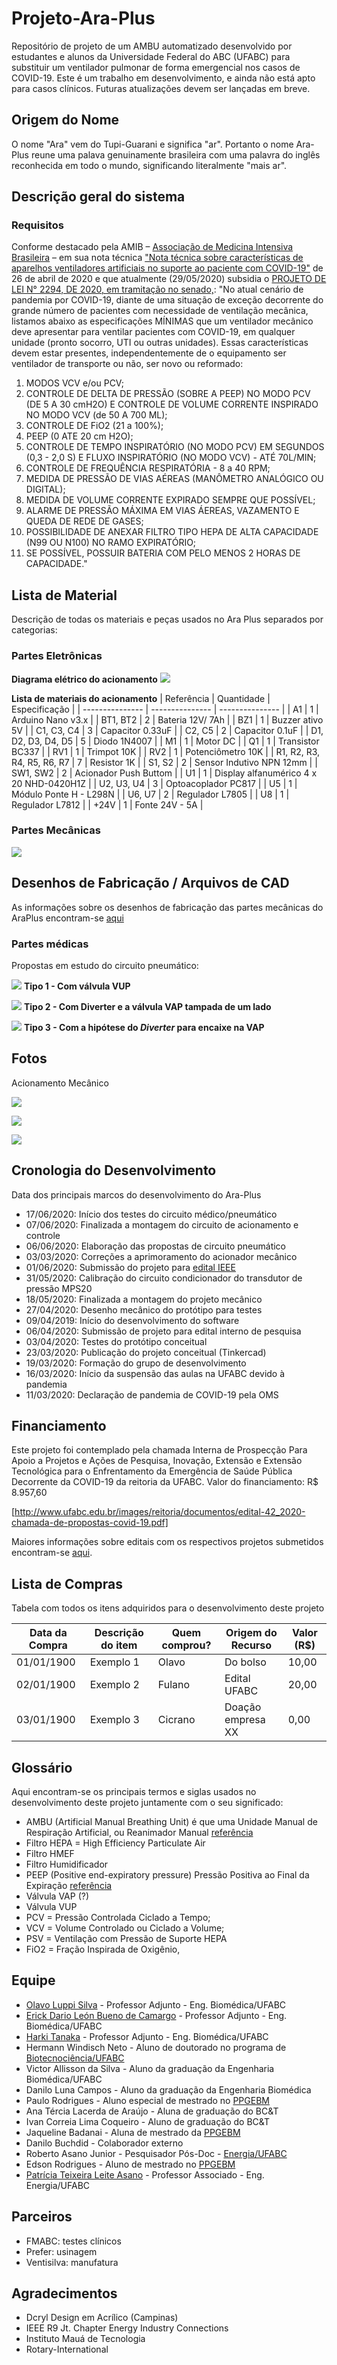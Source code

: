 # Projeto-Ara-Plus
Repositório de projeto de um AMBU automatizado desenvolvido por estudantes e alunos da Universidade Federal do ABC (UFABC) para substituir um ventilador pulmonar de forma emergencial nos casos de COVID-19. Este é um trabalho em desenvolvimento, e ainda não está apto para casos clínicos. Futuras atualizações devem ser lançadas em breve.

## Origem do Nome
O nome "Ara" vem do Tupi-Guarani e significa "ar". Portanto o nome Ara-Plus reune uma palava genuinamente brasileira com uma palavra do inglês reconhecida em todo o mundo, significando literalmente "mais ar".

## Descrição geral do sistema

### Requisitos

Conforme destacado pela AMIB – [Associação de Medicina Intensiva Brasileira]() – em sua nota técnica ["Nota técnica sobre características de aparelhos ventiladores artificiais no suporte ao paciente com COVID-19"](http://www.amib.org.br/fileadmin/user_upload/amib/2020/abril/26/Nota_te__cnica_sobre_caracteri__sticas_de_aparelhos_ventiladores_artificiais_no_suporte_ao_paciente_com_COVID-19.pdf) de 26 de abril de 2020 e que atualmente (29/05/2020) subsidia o [PROJETO DE LEI N° 2294, DE 2020, em tramitação no senado,](https://www25.senado.leg.br/web/atividade/materias/-/materia/142132): "No atual cenário de pandemia por COVID-19, diante de uma situação de exceção decorrente do grande número de pacientes com necessidade de ventilação mecânica, listamos abaixo as especificações MÍNIMAS que um ventilador mecânico deve apresentar para ventilar pacientes com COVID-19, em qualquer unidade (pronto socorro, UTI ou outras unidades). Essas características devem estar presentes, independentemente de o equipamento ser ventilador de transporte ou não, ser novo ou reformado:
1. MODOS VCV e/ou PCV;
2. CONTROLE DE DELTA DE PRESSÃO (SOBRE A PEEP) NO MODO PCV (DE 5 A 30 cmH2O) E CONTROLE DE VOLUME CORRENTE INSPIRADO NO MODO VCV (de 50 A 700 ML);
3. CONTROLE DE FiO2 (21 a 100%);
4. PEEP (0 ATE 20 cm H2O);
5. CONTROLE DE TEMPO INSPIRATÓRIO (NO MODO PCV) EM SEGUNDOS (0,3 - 2,0 S) E FLUXO INSPIRATÓRIO (NO MODO VCV) - ATÉ 70L/MIN;
6. CONTROLE DE FREQUÊNCIA RESPIRATÓRIA - 8 a 40 RPM;
7. MEDIDA DE PRESSÃO DE VIAS AÉREAS (MANÔMETRO ANALÓGICO OU DIGITAL);
8. MEDIDA DE VOLUME CORRENTE EXPIRADO SEMPRE QUE POSSÍVEL;
9. ALARME DE PRESSÃO MÁXIMA EM VIAS ÁEREAS, VAZAMENTO E QUEDA DE REDE DE GASES;
10. POSSIBILIDADE DE ANEXAR FILTRO TIPO HEPA DE ALTA CAPACIDADE (N99 OU N100) NO RAMO EXPIRATÓRIO;
11. SE POSSÍVEL, POSSUIR BATERIA COM PELO MENOS 2 HORAS DE CAPACIDADE."

## Lista de Material
Descrição de todas os materiais e peças usados no Ara Plus separados por categorias:

### Partes Eletrônicas

**Diagrama elétrico do acionamento**
![](Images/diagrama_acionamento.png)

**Lista de materiais do acionamento**
 | Referência | Quantidade | Especificação | 
 | --------------- | --------------- | --------------- | 
 | A1 | 1 | Arduino Nano v3.x | 
 | BT1, BT2 | 2 | Bateria 12V/ 7Ah | 
 | BZ1 | 1 | Buzzer ativo 5V | 
 | C1, C3, C4 | 3 | Capacitor 0.33uF | 
 | C2, C5 | 2 | Capacitor 0.1uF | 
 | D1, D2, D3, D4, D5 | 5 | Diodo 1N4007 | 
 | M1 | 1 | Motor DC | 
 | Q1 | 1 | Transistor BC337 | 
 | RV1 | 1 | Trimpot 10K | 
 | RV2 | 1 | Potenciômetro 10K | 
 | R1, R2, R3, R4, R5, R6, R7 | 7 | Resistor 1K | 
 | S1, S2 | 2 | Sensor Indutivo NPN 12mm | 
 | SW1, SW2 | 2 | Acionador Push Buttom | 
 | U1 | 1 | Display alfanumérico 4 x 20 NHD-0420H1Z | 
 | U2, U3, U4 | 3 | Optoacoplador PC817 | 
 | U5 | 1 | Módulo Ponte H - L298N | 
 | U6, U7 | 2 | Regulador L7805 | 
 | U8 | 1 | Regulador L7812 | 
 | +24V | 1 | Fonte 24V - 5A |


### Partes Mecânicas
![](Images/mecanico.PNG)


## Desenhos de Fabricação / Arquivos de CAD
As informações sobre os desenhos de fabricação das partes mecânicas do AraPlus encontram-se [aqui](desenhos/DESENHOS.md)


### Partes médicas

Propostas em estudo do circuito pneumático:

![](Images/pneumatico_proposta1.jpeg)
**Tipo 1 - Com válvula VUP**

![](Images/pneumatico_proposta2.jpeg)
**Tipo 2 - Com Diverter e a válvula VAP tampada de um lado**

![](Images/pneumatico_proposta_3.jpeg)
**Tipo 3 - Com a hipótese do *Diverter* para encaixe na VAP**

## Fotos

Acionamento Mecânico

![](Images/Fotos/AraPlus_1.jpeg)

![](Images/Fotos/AraPlus_2.jpeg)

![](Images/Fotos/AraPlus_3.jpeg)




## Cronologia do Desenvolvimento
Data dos principais marcos do desenvolvimento do Ara-Plus

- 17/06/2020: Início dos testes do circuito médico/pneumático
- 07/06/2020: Finalizada a montagem do circuito de acionamento e controle
- 06/06/2020: Elaboração das propostas de circuito pneumático
- 03/03/2020: Correções a aprimoramento do acionador mecânico
- 01/06/2020: Submissão do projeto para [edital IEEE](https://hac.ieee.org/funding-opportunities/covid-19-projects/)
- 31/05/2020: Calibração do circuito condicionador do transdutor de pressão MPS20
- 18/05/2020: Finalizada a montagem do projeto mecânico
- 27/04/2020: Desenho mecânico do protótipo para testes
- 09/04/2019: Início do desenvolvimento do software
- 06/04/2020: Submissão de projeto para edital interno de pesquisa
- 03/04/2020: Testes do protótipo conceitual
- 23/03/2020: Publicação do projeto conceitual (Tinkercad)
- 19/03/2020: Formação do grupo de desenvolvimento 
- 16/03/2020: Início da suspensão das aulas na UFABC devido à pandemia
- 11/03/2020: Declaração de pandemia de COVID-19 pela OMS

## Financiamento
Este projeto foi contemplado pela chamada Interna de Prospecção Para Apoio a Projetos e Ações de Pesquisa, Inovação, Extensão e Extensão Tecnológica para o Enfrentamento da Emergência de Saúde Pública Decorrente da COVID-19 da reitoria da UFABC.
Valor do financiamento: R$ 8.957,60

[http://www.ufabc.edu.br/images/reitoria/documentos/edital-42_2020-chamada-de-propostas-covid-19.pdf]

Maiores informações sobre editais com os respectivos projetos submetidos encontram-se [aqui](editais/EDITAIS.md).

## Lista de Compras 
Tabela com todos os itens adquiridos para o desenvolvimento deste projeto

Data da Compra  | Descrição do item | Quem comprou? | Origem do Recurso | Valor (R$)  
--------------- | ------------------|---------------|-------------------|------------
01/01/1900 | Exemplo 1 | Olavo | Do bolso | 10,00 
02/01/1900 | Exemplo 2 | Fulano | Edital UFABC | 20,00 
03/01/1900 | Exemplo 3 | Cicrano | Doação empresa XX | 0,00 


## Glossário
Aqui encontram-se os principais termos e siglas usados no desenvolvimento deste projeto juntamente com o seu significado:
- AMBU (Artificial Manual Breathing Unit) é que uma Unidade Manual de Respiração Artificial, ou Reanimador Manual [referência](https://enfermagemilustrada.com/unidade-manual-de-respiracao-artificial-ambu-reanimador-manual/)
- Filtro HEPA  = High Efficiency Particulate Air 
- Filtro HMEF
- Filtro Humidificador
- PEEP (Positive end-expiratory pressure) Pressão Positiva ao Final da Expiração [referência](https://en.wikipedia.org/wiki/Positive_end-expiratory_pressure)
- Válvula VAP (?)
- Válvula VUP
- PCV = Pressão Controlada Ciclado a Tempo;
- VCV = Volume Controlado ou Ciclado a Volume;
- PSV = Ventilação com Pressão de Suporte HEPA
- FiO2 = Fração Inspirada de Oxigênio,

## Equipe
- [Olavo Luppi Silva](http://ebm.ufabc.edu.br/docentes/olavo-luppi/) - Professor Adjunto - Eng. Biomédica/UFABC
- [Erick Dario León Bueno de Camargo](http://ebm.ufabc.edu.br/docentes/erickleon/) - Professor Adjunto - Eng. Biomédica/UFABC
- [Harki Tanaka](http://ebm.ufabc.edu.br/docentes/harki-tanaka/) - Professor Adjunto - Eng. Biomédica/UFABC
- Hermann Windisch Neto - Aluno de doutorado no programa de [Biotecnociência/UFABC](http://propg.ufabc.edu.br/biotecnociencia/)
- Victor Allisson da Silva - Aluno da graduação da Engenharia Biomédica/UFABC
- Danilo Luna Campos - Aluno da graduação da Engenharia Biomédica
- Paulo Rodrigues - Aluno especial de mestrado no [PPGEBM](http://ebm.ufabc.edu.br/pos-graduacao/ppgebm/)
- Ana Tércia Lacerda de Araújo - Aluna de graduação do BC&T
- Ivan Correia Lima Coqueiro - Aluno de graduação do BC&T
- Jaqueline Badanai - Aluna de mestrado da [PPGEBM](http://ebm.ufabc.edu.br/pos-graduacao/ppgebm/)
- Danilo Buchdid - Colaborador externo
- Roberto Asano Junior - Pesquisador Pós-Doc - [Energia/UFABC](http://pgene.ufabc.edu.br)
- Edson Rodrigues - Aluno de mestrado no [PPGEBM](http://ebm.ufabc.edu.br/pos-graduacao/ppgebm/)
- [Patrícia Teixeira Leite Asano](http://cecs.ufabc.edu.br/index.php/docentes/contatos/23-docentes/143-patricia-teixeira-leite-asano.html) - Professor Associado - Eng. Energia/UFABC

## Parceiros
 - FMABC: testes clínicos
 - Prefer: usinagem 
 - Ventisilva: manufatura
  
## Agradecimentos
 - Dcryl Design em Acrílico (Campinas)
 - IEEE R9 Jt. Chapter Energy Industry Connections
 - Instituto Mauá de Tecnologia
 - Rotary-International 
